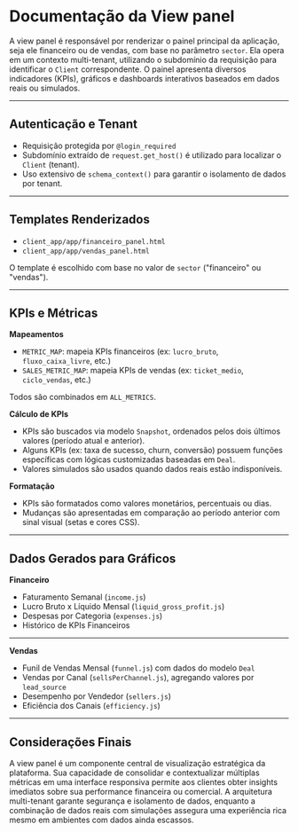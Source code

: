 # Documentação da View panel

A view panel é responsável por renderizar o painel principal da aplicação, seja ele financeiro ou de vendas, com base no parâmetro `sector`. Ela opera em um contexto multi-tenant, utilizando o subdomínio da requisição para identificar o `Client` correspondente. O painel apresenta diversos indicadores (KPIs), gráficos e dashboards interativos baseados em dados reais ou simulados.

---

## Autenticação e Tenant

- Requisição protegida por `@login_required`
- Subdomínio extraído de `request.get_host()` é utilizado para localizar o `Client` (tenant).
- Uso extensivo de `schema_context()` para garantir o isolamento de dados por tenant.

---

## Templates Renderizados

- `client_app/app/financeiro_panel.html`
- `client_app/app/vendas_panel.html`

O template é escolhido com base no valor de `sector` ("financeiro" ou "vendas").

---

## KPIs e Métricas

**Mapeamentos**

- `METRIC_MAP`: mapeia KPIs financeiros (ex: `lucro_bruto`, `fluxo_caixa_livre`, etc.)
- `SALES_METRIC_MAP`: mapeia KPIs de vendas (ex: `ticket_medio`, `ciclo_vendas`, etc.)

Todos são combinados em `ALL_METRICS`.

**Cálculo de KPIs**

- KPIs são buscados via modelo `Snapshot`, ordenados pelos dois últimos valores (período atual e anterior).
- Alguns KPIs (ex: taxa de sucesso, churn, conversão) possuem funções específicas com lógicas customizadas baseadas em `Deal`.
- Valores simulados são usados quando dados reais estão indisponíveis.

**Formatação**

- KPIs são formatados como valores monetários, percentuais ou dias.
- Mudanças são apresentadas em comparação ao período anterior com sinal visual (setas e cores CSS).

---

## Dados Gerados para Gráficos

**Financeiro**

- Faturamento Semanal (`income.js`)
- Lucro Bruto x Líquido Mensal (`liquid_gross_profit.js`)
- Despesas por Categoria (`expenses.js`)
- Histórico de KPIs Financeiros

---

**Vendas**

- Funil de Vendas Mensal (`funnel.js`) com dados do modelo `Deal`
- Vendas por Canal (`sellsPerChannel.js`), agregando valores por `lead_source`
- Desempenho por Vendedor (`sellers.js`)
- Eficiência dos Canais (`efficiency.js`)

---

## Considerações Finais

A view panel é um componente central de visualização estratégica da plataforma. Sua capacidade de consolidar e contextualizar múltiplas métricas em uma interface responsiva permite aos clientes obter insights imediatos sobre sua performance financeira ou comercial. A arquitetura multi-tenant garante segurança e isolamento de dados, enquanto a combinação de dados reais com simulações assegura uma experiência rica mesmo em ambientes com dados ainda escassos.